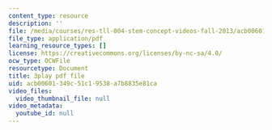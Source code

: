 ```yaml
---
content_type: resource
description: ''
file: /media/courses/res-tll-004-stem-concept-videos-fall-2013/acb00601349c51c19538a7b8835e81ca_NlSKAbefDTA.pdf
file_type: application/pdf
learning_resource_types: []
license: https://creativecommons.org/licenses/by-nc-sa/4.0/
ocw_type: OCWFile
resourcetype: Document
title: 3play pdf file
uid: acb00601-349c-51c1-9538-a7b8835e81ca
video_files:
  video_thumbnail_file: null
video_metadata:
  youtube_id: null
---
```

